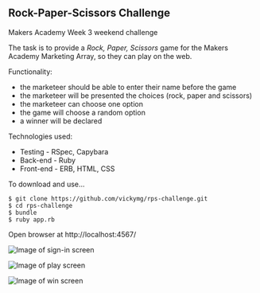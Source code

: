 Rock-Paper-Scissors Challenge
-----------------------------
Makers Academy Week 3 weekend challenge

The task is to provide a _Rock, Paper, Scissors_ game for the Makers Academy
Marketing Array, so they can play on the web.

Functionality:
- the marketeer should be able to enter their name before the game
- the marketeer will be presented the choices (rock, paper and scissors)
- the marketeer can choose one option
- the game will choose a random option
- a winner will be declared

Technologies used:
* Testing - RSpec, Capybara
* Back-end - Ruby
* Front-end - ERB, HTML, CSS

To download and use...

```
$ git clone https://github.com/vickymg/rps-challenge.git
$ cd rps-challenge
$ bundle
$ ruby app.rb

```
Open browser at http://localhost:4567/

![Image of sign-in screen](http://i.imgur.com/yF43Rhf.png)

![Image of play screen](http://i.imgur.com/9pdLCf6.png)

![Image of win screen](http://i.imgur.com/7a1ZOd6.png)
